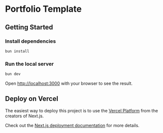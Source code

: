 # Portfolio Template

## Getting Started

### Install dependencies

```bash
bun install
```

### Run the local server

```bash
bun dev
```

Open [http://localhost:3000](http://localhost:3000) with your browser to see the result.

## Deploy on Vercel

The easiest way to deploy this project is to use the [Vercel Platform](https://vercel.com/new?utm_medium=default-template&filter=next.js&utm_source=create-next-app&utm_campaign=create-next-app-readme) from the creators of Next.js.

Check out the [Next.js deployment documentation](https://nextjs.org/docs/app/building-your-application/deploying) for more details.
